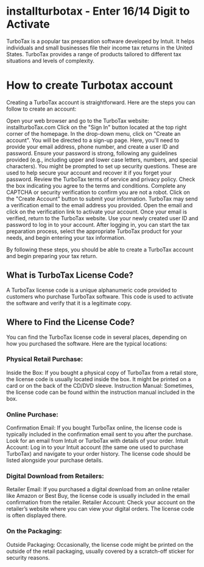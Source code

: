 # installturbotax - Enter 16/14 Digit to Activate

TurboTax is a popular tax preparation software developed by Intuit. It helps individuals and small businesses file their income tax returns in the United States. TurboTax provides a range of products tailored to different tax situations and levels of complexity.

# How to create Turbotax account

Creating a TurboTax account is straightforward. Here are the steps you can follow to create an account:

Open your web browser and go to the TurboTax website: installturboTax.com
Click on the "Sign In" button located at the top right corner of the homepage.
In the drop-down menu, click on "Create an account".
You will be directed to a sign-up page. Here, you'll need to provide your email address, phone number, and create a user ID and password.
Ensure your password is strong, following any guidelines provided (e.g., including upper and lower case letters, numbers, and special characters).
You might be prompted to set up security questions. These are used to help secure your account and recover it if you forget your password.
Review the TurboTax terms of service and privacy policy.
Check the box indicating you agree to the terms and conditions.
Complete any CAPTCHA or security verification to confirm you are not a robot.
Click on the "Create Account" button to submit your information.
TurboTax may send a verification email to the email address you provided.
Open the email and click on the verification link to activate your account.
Once your email is verified, return to the TurboTax website.
Use your newly created user ID and password to log in to your account.
After logging in, you can start the tax preparation process, select the appropriate TurboTax product for your needs, and begin entering your tax information.

By following these steps, you should be able to create a TurboTax account and begin preparing your tax return.

## What is TurboTax License Code?

A TurboTax license code is a unique alphanumeric code provided to customers who purchase TurboTax software. This code is used to activate the software and verify that it is a legitimate copy. 

## Where to Find the License Code?


You can find the TurboTax license code in several places, depending on how you purchased the software. Here are the typical locations:

### Physical Retail Purchase:

Inside the Box: If you bought a physical copy of TurboTax from a retail store, the license code is usually located inside the box. It might be printed on a card or on the back of the CD/DVD sleeve.
Instruction Manual: Sometimes, the license code can be found within the instruction manual included in the box.
### Online Purchase:

Confirmation Email: If you bought TurboTax online, the license code is typically included in the confirmation email sent to you after the purchase. Look for an email from Intuit or TurboTax with details of your order.
Intuit Account: Log in to your Intuit account (the same one used to purchase TurboTax) and navigate to your order history. The license code should be listed alongside your purchase details.
### Digital Download from Retailers:

Retailer Email: If you purchased a digital download from an online retailer like Amazon or Best Buy, the license code is usually included in the email confirmation from the retailer.
Retailer Account: Check your account on the retailer’s website where you can view your digital orders. The license code is often displayed there.
### On the Packaging:

Outside Packaging: Occasionally, the license code might be printed on the outside of the retail packaging, usually covered by a scratch-off sticker for security reasons.
